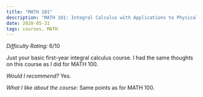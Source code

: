 ```yaml
---
title: "MATH 101"
description: "MATH 101: Integral Calculus with Applications to Physical Sciences and Engineering"
date: 2020-05-31
tags: courses, MATH
---
```


*Difficulty Rating:* 6/10

Just your basic first-year integral calculus course. I had the same thoughts on this course as I did for MATH 100.

*Would I recommend?* Yes.

*What I like about the course:* Same points as for MATH 100.
